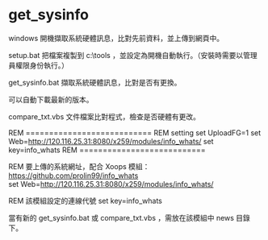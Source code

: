 # get_sysinfo
  windows 開機擷取系統硬體訊息，比對先前資料，並上傳到網頁中。

  setup.bat  把檔案複製到 c:\tools ，並設定為開機自動執行。（安裝時需要以管理員權限身份執行。）  

  get_sysinfo.bat 擷取系統硬體訊息，比對是否有更換。

  可以自動下載最新的版本。   

  compare_txt.vbs 文件檔案比對程式，檢查是否硬體有更改。

  REM ===========================
  REM setting
  set UploadFG=1
  set Web=http://120.116.25.31:8080/x259/modules/info_whats/
  set key=info_whats
  REM ===========================


  REM 要上傳的系統網址，配合 Xoops 模組： https://github.com/prolin99/info_whats  
  set Web=http://120.116.25.31:8080/x259/modules/info_whats/  

  REM 該模組設定的連線代號
  set key=info_whats  


  當有新的 get_sysinfo.bat 或 compare_txt.vbs ，需放在該模組中 news 目錄下。  
